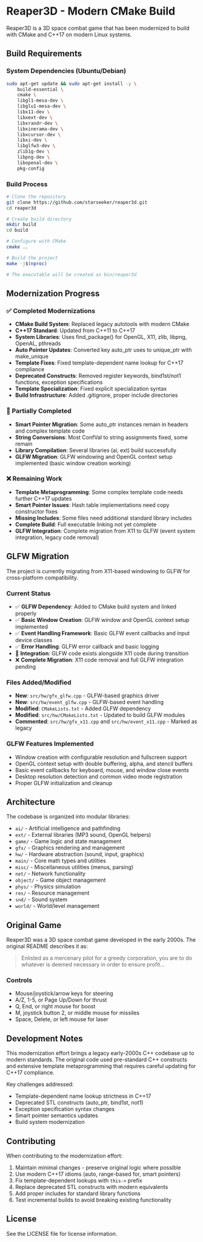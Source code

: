 # Reaper3D - Modern CMake Build

Reaper3D is a 3D space combat game that has been modernized to build with CMake and C++17 on modern Linux systems.

## Build Requirements

### System Dependencies (Ubuntu/Debian)
```bash
sudo apt-get update && sudo apt-get install -y \
    build-essential \
    cmake \
    libgl1-mesa-dev \
    libglu1-mesa-dev \
    libx11-dev \
    libxext-dev \
    libxrandr-dev \
    libxinerama-dev \
    libxcursor-dev \
    libxi-dev \
    libglfw3-dev \
    zlib1g-dev \
    libpng-dev \
    libopenal-dev \
    pkg-config
```

### Build Process
```bash
# Clone the repository
git clone https://github.com/starseeker/reaper3d.git
cd reaper3d

# Create build directory
mkdir build
cd build

# Configure with CMake
cmake ..

# Build the project
make -j$(nproc)

# The executable will be created as bin/reaper3d
```

## Modernization Progress

### ✅ Completed Modernizations

- **CMake Build System**: Replaced legacy autotools with modern CMake
- **C++17 Standard**: Updated from C++11 to C++17 
- **System Libraries**: Uses find_package() for OpenGL, X11, zlib, libpng, OpenAL, pthreads
- **Auto Pointer Updates**: Converted key auto_ptr uses to unique_ptr with make_unique
- **Template Fixes**: Fixed template-dependent name lookup for C++17 compliance
- **Deprecated Constructs**: Removed register keywords, bind1st/not1 functions, exception specifications
- **Template Specialization**: Fixed explicit specialization syntax
- **Build Infrastructure**: Added .gitignore, proper include directories

### 🚧 Partially Completed

- **Smart Pointer Migration**: Some auto_ptr instances remain in headers and complex template code
- **String Conversions**: Most ConfVal to string assignments fixed, some remain
- **Library Compilation**: Several libraries (ai, ext) build successfully
- **GLFW Migration**: GLFW windowing and OpenGL context setup implemented (basic window creation working)

### ❌ Remaining Work

- **Template Metaprogramming**: Some complex template code needs further C++17 updates
- **Smart Pointer Issues**: Hash table implementations need copy constructor fixes
- **Missing Includes**: Some files need additional standard library includes
- **Complete Build**: Full executable linking not yet complete
- **GLFW Integration**: Complete migration from X11 to GLFW (event system integration, legacy code removal)

## GLFW Migration

The project is currently migrating from X11-based windowing to GLFW for cross-platform compatibility.

### Current Status
- ✅ **GLFW Dependency**: Added to CMake build system and linked properly
- ✅ **Basic Window Creation**: GLFW window and OpenGL context setup implemented
- ✅ **Event Handling Framework**: Basic GLFW event callbacks and input device classes
- ✅ **Error Handling**: GLFW error callback and basic logging
- 🚧 **Integration**: GLFW code exists alongside X11 code during transition
- ❌ **Complete Migration**: X11 code removal and full GLFW integration pending

### Files Added/Modified
- **New**: `src/hw/gfx_glfw.cpp` - GLFW-based graphics driver
- **New**: `src/hw/event_glfw.cpp` - GLFW-based event handling  
- **Modified**: `CMakeLists.txt` - Added GLFW dependency
- **Modified**: `src/hw/CMakeLists.txt` - Updated to build GLFW modules
- **Commented**: `src/hw/gfx_x11.cpp` and `src/hw/event_x11.cpp` - Marked as legacy

### GLFW Features Implemented
- Window creation with configurable resolution and fullscreen support
- OpenGL context setup with double buffering, alpha, and stencil buffers
- Basic event callbacks for keyboard, mouse, and window close events
- Desktop resolution detection and common video mode registration
- Proper GLFW initialization and cleanup

## Architecture

The codebase is organized into modular libraries:

- `ai/` - Artificial intelligence and pathfinding
- `ext/` - External libraries (MP3 sound, OpenGL helpers)
- `game/` - Game logic and state management
- `gfx/` - Graphics rendering and management
- `hw/` - Hardware abstraction (sound, input, graphics)
- `main/` - Core math types and utilities
- `misc/` - Miscellaneous utilities (menus, parsing)
- `net/` - Network functionality
- `object/` - Game object management
- `phys/` - Physics simulation
- `res/` - Resource management
- `snd/` - Sound system
- `world/` - World/level management

## Original Game

Reaper3D was a 3D space combat game developed in the early 2000s. The original README describes it as:

> Enlisted as a mercenary pilot for a greedy corporation, you are to do whatever is deemed necessary in order to ensure profit...

### Controls
- Mouse/joystick/arrow keys for steering
- A/Z, 1-5, or Page Up/Down for thrust
- Q, End, or right mouse for boost
- M, joystick button 2, or middle mouse for missiles
- Space, Delete, or left mouse for laser

## Development Notes

This modernization effort brings a legacy early-2000s C++ codebase up to modern standards. The original code used pre-standard C++ constructs and extensive template metaprogramming that requires careful updating for C++17 compliance.

Key challenges addressed:
- Template-dependent name lookup strictness in C++17
- Deprecated STL constructs (auto_ptr, bind1st, not1)
- Exception specification syntax changes
- Smart pointer semantics updates
- Build system modernization

## Contributing

When contributing to the modernization effort:

1. Maintain minimal changes - preserve original logic where possible
2. Use modern C++17 idioms (auto, range-based for, smart pointers)
3. Fix template-dependent lookups with `this->` prefix
4. Replace deprecated STL constructs with modern equivalents
5. Add proper includes for standard library functions
6. Test incremental builds to avoid breaking existing functionality

## License

See the LICENSE file for license information.